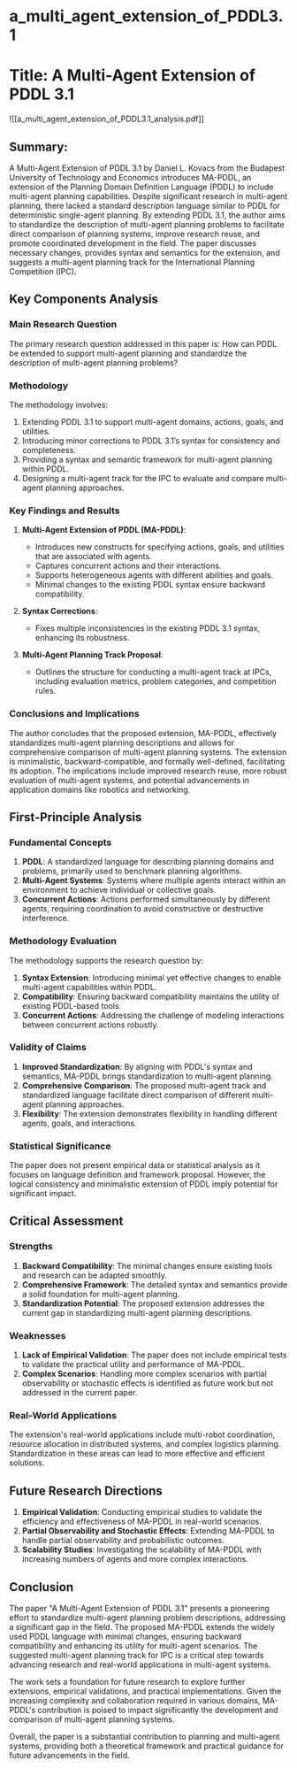 # a_multi_agent_extension_of_PDDL3.1

# Title: A Multi-Agent Extension of PDDL 3.1
![[a_multi_agent_extension_of_PDDL3.1_analysis.pdf]]

## Summary:
A Multi-Agent Extension of PDDL 3.1 by Daniel L. Kovacs from the Budapest University of Technology and Economics introduces MA-PDDL, an extension of the Planning Domain Definition Language (PDDL) to include multi-agent planning capabilities. Despite significant research in multi-agent planning, there lacked a standard description language similar to PDDL for deterministic single-agent planning. By extending PDDL 3.1, the author aims to standardize the description of multi-agent planning problems to facilitate direct comparison of planning systems, improve research reuse, and promote coordinated development in the field. The paper discusses necessary changes, provides syntax and semantics for the extension, and suggests a multi-agent planning track for the International Planning Competition (IPC).

## Key Components Analysis

### Main Research Question

The primary research question addressed in this paper is: How can PDDL be extended to support multi-agent planning and standardize the description of multi-agent planning problems?

### Methodology

The methodology involves:
1. Extending PDDL 3.1 to support multi-agent domains, actions, goals, and utilities.
2. Introducing minor corrections to PDDL 3.1’s syntax for consistency and completeness.
3. Providing a syntax and semantic framework for multi-agent planning within PDDL.
4. Designing a multi-agent track for the IPC to evaluate and compare multi-agent planning approaches.

### Key Findings and Results

1. **Multi-Agent Extension of PDDL (MA-PDDL)**:
   - Introduces new constructs for specifying actions, goals, and utilities that are associated with agents.
   - Captures concurrent actions and their interactions.
   - Supports heterogeneous agents with different abilities and goals.
   - Minimal changes to the existing PDDL syntax ensure backward compatibility.

2. **Syntax Corrections**:
   - Fixes multiple inconsistencies in the existing PDDL 3.1 syntax, enhancing its robustness.

3. **Multi-Agent Planning Track Proposal**:
   - Outlines the structure for conducting a multi-agent track at IPCs, including evaluation metrics, problem categories, and competition rules.

### Conclusions and Implications

The author concludes that the proposed extension, MA-PDDL, effectively standardizes multi-agent planning descriptions and allows for comprehensive comparison of multi-agent planning systems. The extension is minimalistic, backward-compatible, and formally well-defined, facilitating its adoption. The implications include improved research reuse, more robust evaluation of multi-agent systems, and potential advancements in application domains like robotics and networking.

## First-Principle Analysis

### Fundamental Concepts

1. **PDDL**: A standardized language for describing planning domains and problems, primarily used to benchmark planning algorithms.
2. **Multi-Agent Systems**: Systems where multiple agents interact within an environment to achieve individual or collective goals.
3. **Concurrent Actions**: Actions performed simultaneously by different agents, requiring coordination to avoid constructive or destructive interference.

### Methodology Evaluation

The methodology supports the research question by:
1. **Syntax Extension**: Introducing minimal yet effective changes to enable multi-agent capabilities within PDDL.
2. **Compatibility**: Ensuring backward compatibility maintains the utility of existing PDDL-based tools.
3. **Concurrent Actions**: Addressing the challenge of modeling interactions between concurrent actions robustly.

### Validity of Claims

1. **Improved Standardization**: By aligning with PDDL's syntax and semantics, MA-PDDL brings standardization to multi-agent planning.
2. **Comprehensive Comparison**: The proposed multi-agent track and standardized language facilitate direct comparison of different multi-agent planning approaches.
3. **Flexibility**: The extension demonstrates flexibility in handling different agents, goals, and interactions.

### Statistical Significance

The paper does not present empirical data or statistical analysis as it focuses on language definition and framework proposal. However, the logical consistency and minimalistic extension of PDDL imply potential for significant impact.

## Critical Assessment

### Strengths

1. **Backward Compatibility**: The minimal changes ensure existing tools and research can be adapted smoothly.
2. **Comprehensive Framework**: The detailed syntax and semantics provide a solid foundation for multi-agent planning.
3. **Standardization Potential**: The proposed extension addresses the current gap in standardizing multi-agent planning descriptions.

### Weaknesses

1. **Lack of Empirical Validation**: The paper does not include empirical tests to validate the practical utility and performance of MA-PDDL.
2. **Complex Scenarios**: Handling more complex scenarios with partial observability or stochastic effects is identified as future work but not addressed in the current paper.

### Real-World Applications

The extension's real-world applications include multi-robot coordination, resource allocation in distributed systems, and complex logistics planning. Standardization in these areas can lead to more effective and efficient solutions.

## Future Research Directions

1. **Empirical Validation**: Conducting empirical studies to validate the efficiency and effectiveness of MA-PDDL in real-world scenarios.
2. **Partial Observability and Stochastic Effects**: Extending MA-PDDL to handle partial observability and probabilistic outcomes.
3. **Scalability Studies**: Investigating the scalability of MA-PDDL with increasing numbers of agents and more complex interactions.

## Conclusion

The paper "A Multi-Agent Extension of PDDL 3.1" presents a pioneering effort to standardize multi-agent planning problem descriptions, addressing a significant gap in the field. The proposed MA-PDDL extends the widely used PDDL language with minimal changes, ensuring backward compatibility and enhancing its utility for multi-agent scenarios. The suggested multi-agent planning track for IPC is a critical step towards advancing research and real-world applications in multi-agent systems.

The work sets a foundation for future research to explore further extensions, empirical validations, and practical implementations. Given the increasing complexity and collaboration required in various domains, MA-PDDL's contribution is poised to impact significantly the development and comparison of multi-agent planning systems.

Overall, the paper is a substantial contribution to planning and multi-agent systems, providing both a theoretical framework and practical guidance for future advancements in the field.